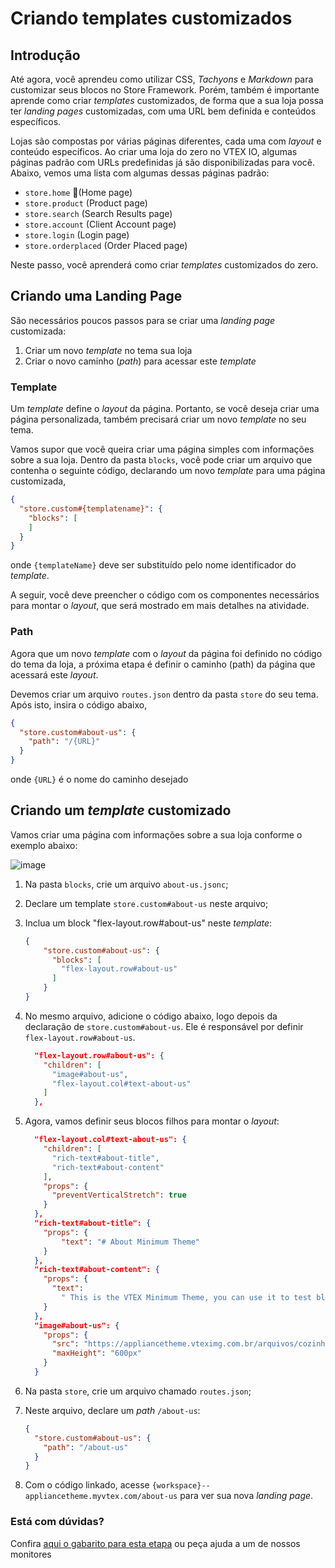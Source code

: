 # Criando templates customizados

## Introdução

Até agora, você aprendeu como utilizar CSS, _Tachyons_ e _Markdown_ para customizar seus blocos no Store Framework. Porém, também é importante aprende como criar _templates_ customizados, de forma que a sua loja possa ter _landing pages_ customizadas, com uma URL bem definida e conteúdos específicos.

Lojas são compostas por várias páginas diferentes, cada uma com _layout_ e conteúdo específicos. Ao criar uma loja do zero no VTEX IO, algumas páginas padrão com URLs predefinidas já são disponibilizadas para você. Abaixo, vemos uma lista com algumas dessas páginas padrão:

- `store.home` (Home page)
- `store.product` (Product page)
- `store.search` (Search Results page)
- `store.account` (Client Account page)
- `store.login` (Login page)
- `store.orderplaced` (Order Placed page)

Neste passo, você aprenderá como criar _templates_ customizados do zero.

## Criando uma Landing Page

São necessários poucos passos para se criar uma _landing page_ customizada:

1. Criar um novo _template_ no tema sua loja
2. Criar o novo caminho (_path_) para acessar este _template_

### Template

Um _template_ define o _layout_ da página. Portanto, se você deseja criar uma página personalizada, também precisará criar um novo _template_ no seu tema.

Vamos supor que você queira criar uma página simples com informações sobre a sua loja. Dentro da pasta `blocks`, você pode criar um arquivo que contenha o seguinte código, declarando um novo _template_ para uma página customizada,

```json
{
  "store.custom#{templatename}": {
    "blocks": [
    ]
  }
}
```

onde `{templateName}` deve ser substituído pelo nome identificador do _template_.

A seguir, você deve preencher o código com os componentes necessários para montar o _layout_, que será mostrado em mais detalhes na atividade.

### Path

Agora que um novo _template_ com o _layout_ da página foi definido no código do tema da loja, a próxima etapa é definir o caminho (path) da página que acessará este _layout_.

Devemos criar um arquivo `routes.json` dentro da pasta `store` do seu tema. Após isto, insira o código abaixo,

```json
{
  "store.custom#about-us": {
    "path": "/{URL}"
  }
}
```

onde `{URL}` é o nome do caminho desejado

## Criando um _template_ customizado

Vamos criar uma página com informações sobre a sua loja conforme o exemplo abaixo:

![image](https://user-images.githubusercontent.com/19495917/90177742-5aac9180-dd81-11ea-9566-be74d563664f.png)

1. Na pasta `blocks`, crie um arquivo `about-us.jsonc`;
2. Declare um template `store.custom#about-us` neste arquivo;
3. Inclua um block "flex-layout.row#about-us" neste _template_:

    ```json
    {
        "store.custom#about-us": {
          "blocks": [
            "flex-layout.row#about-us"
          ]
        }
    }
    ```
4. No mesmo arquivo, adicione o código abaixo, logo depois da declaração de `store.custom#about-us`. Ele é responsável por definir `flex-layout.row#about-us`.

    ```json
      "flex-layout.row#about-us": {
        "children": [
          "image#about-us",
          "flex-layout.col#text-about-us"
        ]
      },
    ```



5. Agora, vamos definir seus blocos filhos para montar o _layout_:

    ```json
      "flex-layout.col#text-about-us": {
        "children": [
          "rich-text#about-title",
          "rich-text#about-content"
        ],
        "props": {
          "preventVerticalStretch": true
        }
      },
      "rich-text#about-title": {
        "props": {
            "text": "# About Minimum Theme"
        }
      },
      "rich-text#about-content": {
        "props": {
          "text":
            " This is the VTEX Minimum Theme, you can use it to test blocks usage and build your first store from scratch."
        }
      },
      "image#about-us": {
        "props": {
          "src": "https://appliancetheme.vteximg.com.br/arquivos/cozinha-about-us.png",
          "maxHeight": "600px"
        }
      }
    ```

6. Na pasta `store`, crie um arquivo chamado `routes.json`;

6. Neste arquivo, declare um _path_ `/about-us`:

    ```json
    {
      "store.custom#about-us": {
        "path": "/about-us"
      }
    }
    ```

7. Com o código linkado, acesse `{workspace}--appliancetheme.myvtex.com/about-us` para ver sua nova _landing page_.


  ### Está com dúvidas?

  Confira [aqui o gabarito para esta etapa](https://vtex-enterprise-group.readme.io/learning/docs/course-styles-course-step03custom-template-answersheet) ou peça ajuda a um de nossos monitores